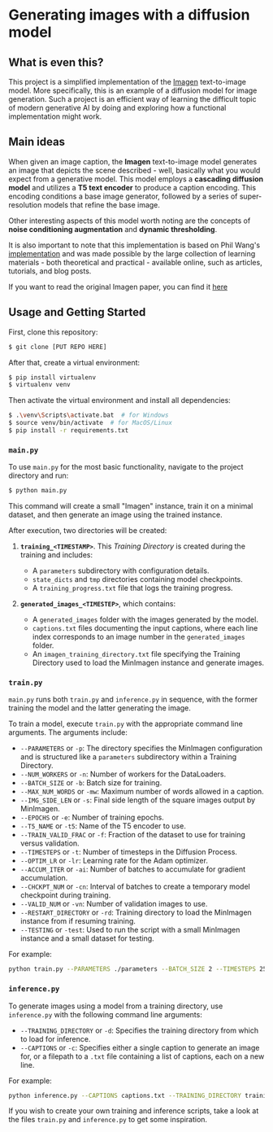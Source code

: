 # Generating images with a diffusion model
## What is even this? 
This project is a simplified implementation of the [Imagen](https://imagen.research.google/) text-to-image model. More specifically, this is an example of a diffusion model for image generation. Such a project is an efficient way of learning the difficult topic of modern generative AI by doing and exploring how a functional implementation might work.

## Main ideas
When given an image caption, the **Imagen** text-to-image model generates an image that depicts the scene described - well, basically what you would expect from a generative model. This model employs a **cascading diffusion model** and utilizes a **T5 text encoder** to produce a caption encoding. This encoding conditions a base image generator, followed by a series of super-resolution models that refine the base image.

Other interesting aspects of this model worth noting are the concepts of **noise conditioning augmentation** and **dynamic thresholding**.

It is also important to note that this implementation is based on Phil Wang's [implementation](https://github.com/lucidrains/imagen-pytorch) and was made possible by the large collection of learning materials - both theoretical and practical - available online,  such as articles, tutorials, and blog posts.

If you want to read the original Imagen paper, you can find it [here](https://arxiv.org/abs/2205.11487)

## Usage and Getting Started
First, clone this repository:

```bash
$ git clone [PUT REPO HERE]
```
After that, create a virtual environment:
```bash
$ pip install virtualenv
$ virtualenv venv
```

Then activate the virtual environment and install all dependencies:
```bash
$ .\venv\Scripts\activate.bat  # for Windows
$ source venv/bin/activate  # for MacOS/Linux
$ pip install -r requirements.txt
```

### `main.py`

To use `main.py` for the most basic functionality, navigate to the project directory and run:

```bash
$ python main.py
```

This command will create a small "Imagen" instance, train it on a minimal dataset, and then generate an image using the trained instance.

After execution, two directories will be created:

1. **`training_<TIMESTAMP>`**. This *Training Directory* is created during the training and includes:
    - A `parameters` subdirectory with configuration details.
    - `state_dicts` and `tmp` directories containing model checkpoints.
    - A `training_progress.txt` file that logs the training progress.

2. **`generated_images_<TIMESTEP>`**, which contains:
    - A `generated_images` folder with the images generated by the model.
    - `captions.txt` files documenting the input captions, where each line index corresponds to an image number in the `generated_images` folder.
    - An `imagen_training_directory.txt` file specifying the Training Directory used to load the MinImagen instance and generate images.
    
### `train.py`

`main.py` runs both `train.py` and `inference.py` in sequence, with the former training the model and the latter generating the image.

To train a model, execute `train.py` with the appropriate command line arguments. The arguments include:

- `--PARAMETERS` or `-p`: The directory specifies the MinImagen configuration and is structured like a `parameters` subdirectory within a Training Directory.
- `--NUM_WORKERS` or `-n`: Number of workers for the DataLoaders.
- `--BATCH_SIZE` or `-b`: Batch size for training.
- `--MAX_NUM_WORDS` or `-mw`: Maximum number of words allowed in a caption.
- `--IMG_SIDE_LEN` or `-s`: Final side length of the square images output by MinImagen.
- `--EPOCHS` or `-e`: Number of training epochs.
- `--T5_NAME` or `-t5`: Name of the T5 encoder to use.
- `--TRAIN_VALID_FRAC` or `-f`: Fraction of the dataset to use for training versus validation.
- `--TIMESTEPS` or `-t`: Number of timesteps in the Diffusion Process.
- `--OPTIM_LR` or `-lr`: Learning rate for the Adam optimizer.
- `--ACCUM_ITER` or `-ai`: Number of batches to accumulate for gradient accumulation.
- `--CHCKPT_NUM` or `-cn`: Interval of batches to create a temporary model checkpoint during training.
- `--VALID_NUM` or `-vn`: Number of validation images to use.
- `--RESTART_DIRECTORY` or `-rd`: Training directory to load the MinImagen instance from if resuming training.
- `--TESTING` or `-test`: Used to run the script with a small MinImagen instance and a small dataset for testing.

For example:
```bash
python train.py --PARAMETERS ./parameters --BATCH_SIZE 2 --TIMESTEPS 25 --TESTING
```

### `inference.py`

To generate images using a model from a training directory, use `inference.py` with the following command line arguments:

- `--TRAINING_DIRECTORY` or `-d`: Specifies the training directory from which to load for inference.
- `--CAPTIONS` or `-c`: Specifies either a single caption to generate an image for, or a filepath to a `.txt` file containing a list of captions, each on a new line.

For example:

```bash
python inference.py --CAPTIONS captions.txt --TRAINING_DIRECTORY training_<TIMESTAMP>
```
If you wish to create your own training and inference scripts, take a look at the files `train.py` and `inference.py` to get some inspiration.
